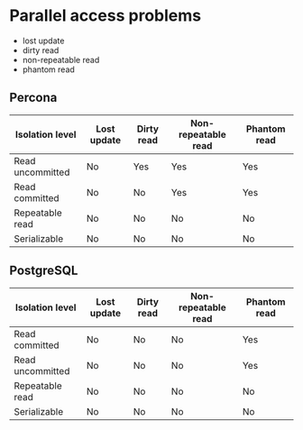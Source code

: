 # Parallel access problems
- lost update 
- dirty read
- non-repeatable read
- phantom read

## Percona

| Isolation level  | Lost update | Dirty read | Non-repeatable read | Phantom read |
| ---------------- | ----------- | ---------- | ------------------- | ------------ |
| Read uncommitted | No          | Yes        | Yes                 | Yes          |
| Read committed   | No          | No         | Yes                 | Yes          |
| Repeatable read  | No          | No         | No                  | No           |
| Serializable     | No          | No         | No                  | No           |

## PostgreSQL

| Isolation level  | Lost update | Dirty read | Non-repeatable read  | Phantom read  |
| ---------------- | ----------- | ---------- | -------------------  | ------------  |
| Read committed   | No          | No         | No                   | Yes           |
| Read uncommitted | No          | No         | No                   | Yes           |
| Repeatable read  | No          | No         | No                   | No            |
| Serializable     | No          | No         | No                   | No            |

